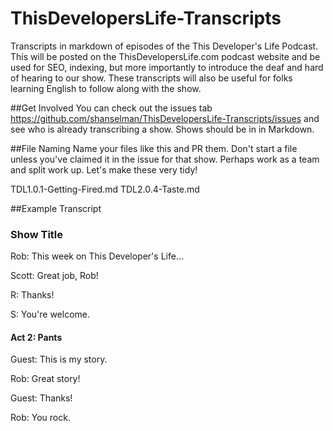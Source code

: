 ThisDevelopersLife-Transcripts
==============================

Transcripts in markdown of episodes of the This Developer's Life Podcast. This will be posted on the ThisDevelopersLife.com podcast website and be used for SEO, indexing, but more importantly to introduce the deaf and hard of hearing to our show. These transcripts will also be useful for folks learning English to follow along with the show.

##Get Involved
You can check out the issues tab https://github.com/shanselman/ThisDevelopersLife-Transcripts/issues and see who is already transcribing a show. Shows should be in in Markdown. 

##File Naming
Name your files like this and PR them. Don't start a file unless you've claimed it in the issue for that show. Perhaps work as a team and split work up. Let's make these very tidy!

TDL1.0.1-Getting-Fired.md
TDL2.0.4-Taste.md

##Example Transcript


### Show Title

Rob: This week on This Developer's Life...

Scott: Great job, Rob!

R: Thanks!

S: You're welcome.

#### Act 2: Pants

Guest: This is my story.

Rob: Great story!

Guest: Thanks!

Rob: You rock.

